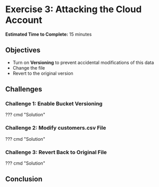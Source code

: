 # Exercise 3: Attacking the Cloud Account

<!-- markdownlint-disable MD033-->

<!--Overriding style-->
<style>
  :root {
    --sans-primary-color: #0000ff;
}
</style>

**Estimated Time to Complete:** 15 minutes

## Objectives

- Turn on **Versioning** to prevent accidental modifications of this data
- Change the file
- Revert to the original version

## Challenges

### Challenge 1: Enable Bucket Versioning

??? cmd "Solution"

### Challenge 2: Modify customers.csv File

??? cmd "Solution"

### Challenge 3: Revert Back to Original File

??? cmd "Solution"

## Conclusion
